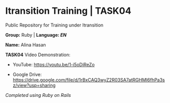 # Itransition Training | TASK04
Public Repository for Training under Itransition 

 **Group:** Ruby | **Language: *EN***

 **Name:** Alina Hasan

**TASK04** 
Video Demonstration: 

* YouTube: https://youtu.be/1-i5oDiReZo 

* Google Drive: https://drive.google.com/file/d/1rBxCAQ3wyZ2R03SA7atRGHMI6fhPa3sz/view?usp=sharing 

*Completed using Ruby on Rails*
